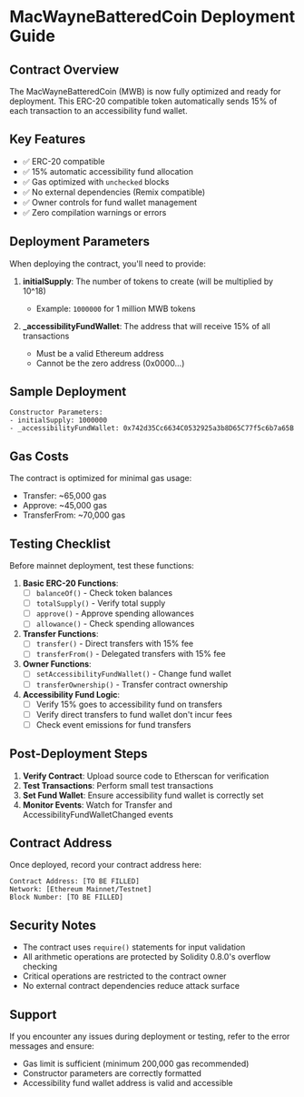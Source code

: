 # MacWayneBatteredCoin Deployment Guide

## Contract Overview
The MacWayneBatteredCoin (MWB) is now fully optimized and ready for deployment. This ERC-20 compatible token automatically sends 15% of each transaction to an accessibility fund wallet.

## Key Features
- ✅ ERC-20 compatible
- ✅ 15% automatic accessibility fund allocation
- ✅ Gas optimized with `unchecked` blocks
- ✅ No external dependencies (Remix compatible)
- ✅ Owner controls for fund wallet management
- ✅ Zero compilation warnings or errors

## Deployment Parameters

When deploying the contract, you'll need to provide:

1. **initialSupply**: The number of tokens to create (will be multiplied by 10^18)
   - Example: `1000000` for 1 million MWB tokens

2. **_accessibilityFundWallet**: The address that will receive 15% of all transactions
   - Must be a valid Ethereum address
   - Cannot be the zero address (0x0000...)

## Sample Deployment
```
Constructor Parameters:
- initialSupply: 1000000
- _accessibilityFundWallet: 0x742d35Cc6634C0532925a3b8D65C77f5c6b7a65B
```

## Gas Costs
The contract is optimized for minimal gas usage:
- Transfer: ~65,000 gas
- Approve: ~45,000 gas
- TransferFrom: ~70,000 gas

## Testing Checklist
Before mainnet deployment, test these functions:

1. **Basic ERC-20 Functions**:
   - [ ] `balanceOf()` - Check token balances
   - [ ] `totalSupply()` - Verify total supply
   - [ ] `approve()` - Approve spending allowances
   - [ ] `allowance()` - Check spending allowances

2. **Transfer Functions**:
   - [ ] `transfer()` - Direct transfers with 15% fee
   - [ ] `transferFrom()` - Delegated transfers with 15% fee

3. **Owner Functions**:
   - [ ] `setAccessibilityFundWallet()` - Change fund wallet
   - [ ] `transferOwnership()` - Transfer contract ownership

4. **Accessibility Fund Logic**:
   - [ ] Verify 15% goes to accessibility fund on transfers
   - [ ] Verify direct transfers to fund wallet don't incur fees
   - [ ] Check event emissions for fund transfers

## Post-Deployment Steps

1. **Verify Contract**: Upload source code to Etherscan for verification
2. **Test Transactions**: Perform small test transactions
3. **Set Fund Wallet**: Ensure accessibility fund wallet is correctly set
4. **Monitor Events**: Watch for Transfer and AccessibilityFundWalletChanged events

## Contract Address
Once deployed, record your contract address here:
```
Contract Address: [TO BE FILLED]
Network: [Ethereum Mainnet/Testnet]
Block Number: [TO BE FILLED]
```

## Security Notes
- The contract uses `require()` statements for input validation
- All arithmetic operations are protected by Solidity 0.8.0's overflow checking
- Critical operations are restricted to the contract owner
- No external contract dependencies reduce attack surface

## Support
If you encounter any issues during deployment or testing, refer to the error messages and ensure:
- Gas limit is sufficient (minimum 200,000 gas recommended)
- Constructor parameters are correctly formatted
- Accessibility fund wallet address is valid and accessible
